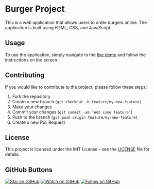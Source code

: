 
# Burger Project

This is a web application that allows users to order burgers online. The application is built using HTML, CSS, and JavaScript.

## Usage

To use the application, simply navigate to the [live demo](http://42yuarzibekov.me/burger/) and follow the instructions on the screen.

## Contributing

If you would like to contribute to the project, please follow these steps:

1. Fork the repository
2. Create a new branch (`git checkout -b feature/my-new-feature`)
3. Make your changes
4. Commit your changes (`git commit -am 'Add some feature'`)
5. Push to the branch (`git push origin feature/my-new-feature`)
6. Create a new Pull Request

## License

This project is licensed under the MIT License - see the [LICENSE](LICENSE) file for details.

## GitHub Buttons

[![Star on GitHub](https://img.shields.io/github/stars/yusuforzibekov/burger.svg?style=social)](https://github.com/yusuforzibekov/burger/stargazers)
[![Watch on GitHub](https://img.shields.io/github/watchers/yusuforzibekov/burger.svg?style=social)](https://github.com/yusuforzibekov/burger/watchers)
[![Follow on GitHub](https://img.shields.io/github/followers/yusuforzibekov.svg?style=social)](https://github.com/yusuforzibekov)
